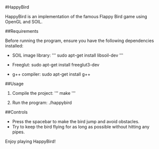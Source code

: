 #HappyBird

HappyBird is an implementation of the famous Flappy Bird game using OpenGL and SOIL.

##Requirements

Before running the program, ensure you have the following dependencies installed:

- SOIL image library:
'''
sudo apt-get install libsoil-dev
'''
- Freeglut:
sudo apt-get install freeglut3-dev

- g++ compiler:
sudo apt-get install g++

##Usage

1. Compile the project:
   '''
   make
   '''

3. Run the program:
./happybird

##Controls

- Press the spacebar to make the bird jump and avoid obstacles.
- Try to keep the bird flying for as long as possible without hitting any pipes.

Enjoy playing HappyBird!
